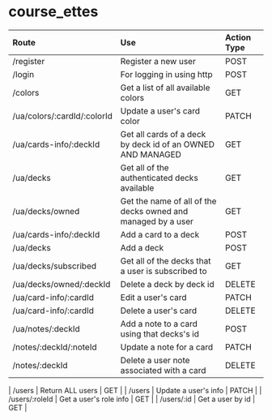 # course_ettes

| Route | Use | Action Type |
| :---  | :---|     :---  |
| /register  | Register a new user   |      POST     |
| /login  | For logging in using http     |   POST |
| /colors  | Get a list of all available colors | GET |
| /ua/colors/:cardId/:colorId  | Update a user's card color | PATCH |
| /ua/cards-info/:deckId   | Get all cards of a deck by deck id   of an OWNED AND MANAGED     | GET |
| /ua/decks  | Get all of the authenticated decks available       | GET |
| /ua/decks/owned  | Get the name of all of the decks owned and managed by a user       | GET |
| /ua/cards-info/:deckId   | Add a card to a deck | POST |
| /ua/decks  | Add a deck      | POST |
| /ua/decks/subscribed | Get all of the decks that a user is subscribed to       | GET |
| /ua/decks/owned/:deckId  | Delete a deck by deck id       | DELETE |
| /ua/card-info/:cardId  | Edit a user's card        | PATCH |
| /ua/card-info/:cardId   | Delete a user's card       | DELETE |
| /ua/notes/:deckId   | Add a note to a card using that decks's id       | POST |
| /notes/:deckId/:noteId  | Update a note for a card       | PATCH |
| /notes/:deckId   | Delete a user note associated with a card      | DELETE |


| /users  | Return ALL users       | GET |
| /users  | Update a user's info       | PATCH |
| /users/:roleId  | Get a user's role info       | GET |
| /users/:id | Get a user by id       | GET |